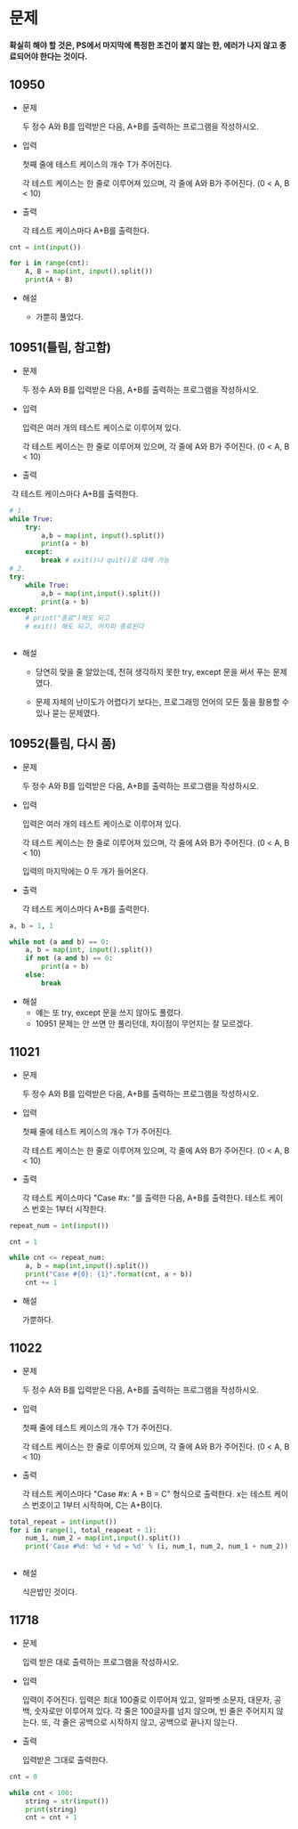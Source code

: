 # 문제

#### 확실히 해야 할 것은,  PS에서 마지막에 특정한 조건이 붙지 않는 한, 에러가 나지 않고 종료되어야 한다는 것이다.

## 10950

- 문제

  두 정수 A와 B를 입력받은 다음, A+B를 출력하는 프로그램을 작성하시오.

- 입력

  첫째 줄에 테스트 케이스의 개수 T가 주어진다.

  각 테스트 케이스는 한 줄로 이루어져 있으며, 각 줄에 A와 B가 주어진다. (0 < A, B < 10)

- 출력

  각 테스트 케이스마다 A+B를 출력한다.

```python
cnt = int(input())

for i in range(cnt):
    A, B = map(int, input().split())
    print(A + B)

```

- 해설

  - 가뿐히 풀었다.

    

## 10951(틀림, 참고함)

- 문제

  두 정수 A와 B를 입력받은 다음, A+B를 출력하는 프로그램을 작성하시오.

- 입력

  입력은 여러 개의 테스트 케이스로 이루어져 있다.

  각 테스트 케이스는 한 줄로 이루어져 있으며, 각 줄에 A와 B가 주어진다. (0 < A, B < 10)

- 출력

​		각 테스트 케이스마다 A+B를 출력한다.

```python
# 1.
while True:
    try:
        a,b = map(int, input().split())
        print(a + b)
    except:
        break # exit()나 quit()로 대체 가능
# 2.
try:
    while True:
        a,b = map(int,input().split())
        print(a + b)
except:
    # print("종료")해도 되고
    # exit() 해도 되고, 어차피 종료된다    
        
```

- 해설

  - 당연히 맞을 줄 알았는데, 전혀 생각하지 못한 try, except 문을 써서 푸는 문제였다.

  - 문제 자체의 난이도가 어렵다기 보다는, 프로그래밍 언어의 모든 툴을 활용할 수 있나 묻는 문제였다.



## 10952(틀림, 다시 품)

- 문제

  두 정수 A와 B를 입력받은 다음, A+B를 출력하는 프로그램을 작성하시오.

- 입력

  입력은 여러 개의 테스트 케이스로 이루어져 있다.

  각 테스트 케이스는 한 줄로 이루어져 있으며, 각 줄에 A와 B가 주어진다. (0 < A, B < 10)

  입력의 마지막에는 0 두 개가 들어온다.

- 출력

  각 테스트 케이스마다 A+B를 출력한다.

```python
a, b = 1, 1

while not (a and b) == 0:
    a, b = map(int, input().split())
    if not (a and b) == 0:
        print(a + b)
    else:
        break

```

- 해설
  - 얘는 또 try, except 문을 쓰지 않아도 풀렸다. 
  - 10951 문제는 안 쓰면 안 풀리던데, 차이점이 무언지는 잘 모르겠다.



##  **11021**

- 문제

  두 정수 A와 B를 입력받은 다음, A+B를 출력하는 프로그램을 작성하시오.

- 입력

  첫째 줄에 테스트 케이스의 개수 T가 주어진다.

  각 테스트 케이스는 한 줄로 이루어져 있으며, 각 줄에 A와 B가 주어진다. (0 < A, B < 10)

- 출력

  각 테스트 케이스마다 "Case #x: "를 출력한 다음, A+B를 출력한다. 테스트 케이스 번호는 1부터 시작한다.

```python
repeat_num = int(input())

cnt = 1

while cnt <= repeat_num:
    a, b = map(int,input().split())
    print("Case #{0}: {1}".format(cnt, a + b))
    cnt += 1
```

- 해설

  가뿐하다.
  
  

## 11022

- 문제

  두 정수 A와 B를 입력받은 다음, A+B를 출력하는 프로그램을 작성하시오.

- 입력

  첫째 줄에 테스트 케이스의 개수 T가 주어진다.

  각 테스트 케이스는 한 줄로 이루어져 있으며, 각 줄에 A와 B가 주어진다. (0 < A, B < 10)

- 출력

  각 테스트 케이스마다 "Case #x: A + B = C" 형식으로 출력한다. x는 테스트 케이스 번호이고 1부터 시작하며, C는 A+B이다.

```python
total_repeat = int(input())
for i in range(1, total_reapeat + 1):
    num_1, num_2 = map(int,input().split())
    print('Case #%d: %d + %d = %d' % (i, num_1, num_2, num_1 + num_2))
    
```

- 해설

  식은밥인 것이다.

  

## 11718

- 문제

  입력 받은 대로 출력하는 프로그램을 작성하시오.

- 입력

  입력이 주어진다. 입력은 최대 100줄로 이루어져 있고, 알파벳 소문자, 대문자, 공백, 숫자로만 이루어져 있다. 각 줄은 100글자를 넘지 않으며, 빈 줄은 주어지지 않는다. 또, 각 줄은 공백으로 시작하지 않고, 공백으로 끝나지 않는다.

- 출력

  입력받은 그대로 출력한다.

```python
cnt = 0

while cnt < 100:
    string = str(input())
    print(string)
    cnt = cnt + 1
```

